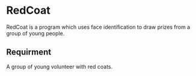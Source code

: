 # RedCoat
RedCoat is a program which uses face identification to draw prizes from a group of young people.

## Requirment
A group of young volunteer with red coats.


